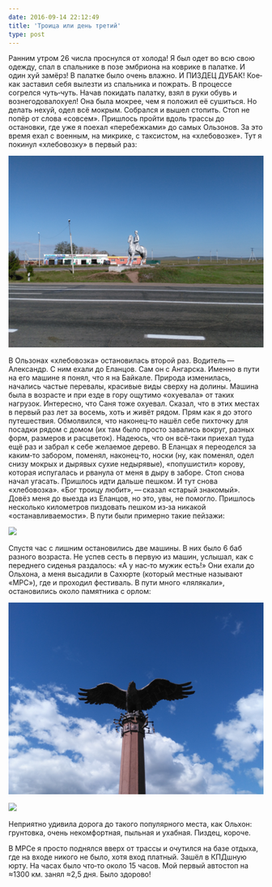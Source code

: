 ```yaml
---
date: 2016-09-14 22:12:49
title: 'Троица или день третий'
type: post
---
```


Ранним утром 26 числа проснулся от холода! Я был одет во всю свою одежду, спал в спальнике в позе
эмбриона на коврике в палатке. И один хуй замёрз! В палатке было очень влажно. И ПИЗДЕЦ ДУБАК!
Кое‐как заставил себя вылезти из спальника и пожрать. В процессе согрелся чуть‐чуть. Начав покидать
палатку, взял в руки обувь и вознегодовалохуел! Она была мокрее, чем я положил её сушиться. Но
делать нехуй, одел всё мокрым. Собрался и вышел стопить. Стоп не попёр от слова «совсем». Пришлось
пройти вдоль трассы до остановки, где уже я поехал «перебежками» до самых Ользонов. За это время
ехал с военным, на микрике, с таксистом, на «хлебовозке». Тут я покинул «хлебовозку» в первый раз:

![](IMG_20160826_084320.jpg)

В Ользонах «хлебовозка» остановилась второй раз. Водитель — Александр. С ним ехали до Еланцов. Сам
он с Ангарска. Именно в пути на его машине я понял, что я на Байкале. Природа изменилась, начались
частые перевалы, красивые виды сверху на долины. Машина была в возрасте и при езде в гору ощутимо
«охуевала» от таких нагрузок. Интересно, что Саня тоже охуевал. Сказал, что в этих местах в первый
раз лет за восемь, хоть и живёт рядом. Прям как я до этого путешествия. Обмолвился, что наконец‐то
нашёл себе пихточку для посадки рядом с домом (их там было просто завались вокруг, разных форм,
размеров и расцветок). Надеюсь, что он всё‐таки приехал туда ещё раз и забрал к себе желаемое
дерево. В Еланцах я переоделся за каким‐то забором, поменял, наконец‐то, носки (ну, как поменял,
одел снизу мокрых и дырявых сухие недырявые), «попушистил» корову, которая испугалась и рванула от
меня в дыру в заборе. Стоп снова начал угасать. Пришлось идти дальше пешком. И тут снова
«хлебовозка». «Бог троицу любит», — сказал «старый знакомый». Довёз меня до выезда из Еланцов, но
это, увы, не помогло. Пришлось несколько километров пиздовать пешком из‐за никакой
«останавливаемости». В пути были примерно такие пейзажи:

![](IMG_20160826_130042.jpg)

Спустя час с лишним остановились две машины. В них было 6 баб разного возраста. Не успев сесть в
первую из машин, услышал, как с переднего сиденья раздалось: «А у нас‐то мужик есть!» Они ехали до
Ольхона, а меня высадили в Сахюрте (который местные называют «МРС»), где и проходил фестиваль. В
пути много «лялякали», остановились около памятника с орлом:

![](IMG_20160826_140235.jpg)

![](IMG_20160826_140040.jpg)

Неприятно удивила дорога до такого популярного места, как Ольхон: грунтовка, очень некомфортная,
пыльная и ухабная. Пиздец, короче.

В МРСе я просто поднялся вверх от трассы и очутился на базе отдыха, где на входе никого не было,
хотя вход платный. Зашёл в КПДшную юрту. На часах было что‐то около 15 часов. Мой первый автостоп на
≈1300 км. занял ≈2,5 дня. Было здорово!

